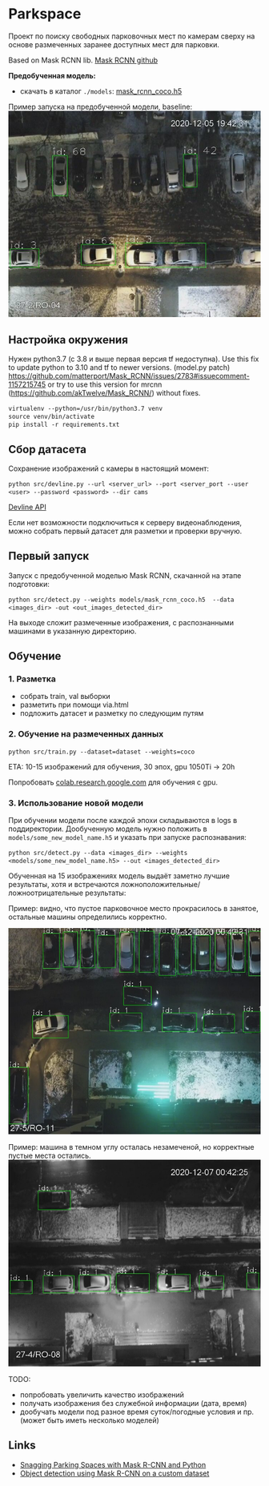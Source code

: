 # Parkspace

Проект по поиску свободных парковочных мест по камерам сверху на основе размеченных заранее доступных мест для парковки.

Based on Mask RCNN lib. [Mask RCNN github](https://github.com/matterport/Mask_RCNN)

**Предобученная модель:** 
- скачать в каталог `./models`: [mask_rcnn_coco.h5](https://github.com/matterport/Mask_RCNN/releases/download/v2.0/mask_rcnn_coco.h5)

Пример запуска на предобученной модели, baseline:
![baseline](samples/sample_img_maskrcnn_detect_baseline.jpg)

## Настройка окружения

Нужен python3.7 (c 3.8 и выше первая версия tf недоступна).
Use this fix to update python to 3.10 and tf to newer versions. (model.py patch)
https://github.com/matterport/Mask_RCNN/issues/2783#issuecomment-1157215745
or try to use this version for mrcnn (https://github.com/akTwelve/Mask_RCNN/) without fixes.

```
virtualenv --python=/usr/bin/python3.7 venv
source venv/bin/activate
pip install -r requirements.txt

```


## Сбор датасета

Сохранение изображений с камеры в настоящий момент:
```
python src/devline.py --url <server_url> --port <server_port --user <user> --password <password> --dir cams
```

[Devline API](https://devline.ru/aboutweb/#cams)

Если нет возможности подключиться к серверу видеонаблюдения, можно собрать первый датасет для разметки и проверки вручную.

## Первый запуск

Запуск с предобученной моделью Mask RCNN, скачанной на этапе подготовки:

```
python src/detect.py --weights models/mask_rcnn_coco.h5  --data <images_dir> -out <out_images_detected_dir>
```

На выходе сложит размеченные изображения, с распознанными машинами в указанную директорию.


## Обучение

### 1. Разметка
- собрать train, val выборки
- разметить при помощи via.html
- подложить датасет и разметку по следующим путям

### 2. Обучение на размеченных данных
```
python src/train.py --dataset=dataset --weights=coco
```

ETA: 10-15 изображений для обучения, 30 эпох, gpu 1050Ti -> 20h

Попробовать [colab.research.google.com](colab.research.google.com) для обучения с gpu.

### 3. Использование новой модели

При обучении модели после каждой эпохи складываются в logs в поддиректории.
Дообученную модель нужно положить в `models/some_new_model_name.h5` и указать при запуске распознавания:
```
python src/detect.py --data <images_dir> --weights <models/some_new_model_name.h5> --out <images_detected_dir>
```

Обученная на 15 изображениях модель выдаёт заметно лучшие результаты, хотя и встречаются ложноположительные/ложноотрицательные результаты:

Пример: видно, что пустое парковочное место прокрасилось в занятое, остальные машины определились корректно.

![learned_img_15_epochs_30_1](samples/sample_img_maskrcnn_detect_learn_epoch_30_imgs_15_1.jpg)

Пример: машина в темном углу осталась незамеченой, но корректные пустые места остались.
![learned_img_15_epochs_30_2](samples/sample_img_maskrcnn_detect_learn_epoch_30_imgs_15_2.jpg)

TODO:
- попробовать увеличить качество изображений
- получать изображения без служебной информации (дата, время)
- дообучать модели под разное время суток/погодные условия и пр. (может быть иметь несколько моделей)


[link]: http://www.ya.ru

[test]: http://ya.ru

## Links
- [Snagging Parking Spaces with Mask R-CNN and Python](https://medium.com/@ageitgey/snagging-parking-spaces-with-mask-r-cnn-and-python-955f2231c400)
- [Object detection using Mask R-CNN on a custom dataset](https://towardsdatascience.com/object-detection-using-mask-r-cnn-on-a-custom-dataset-4f79ab692f6d)

